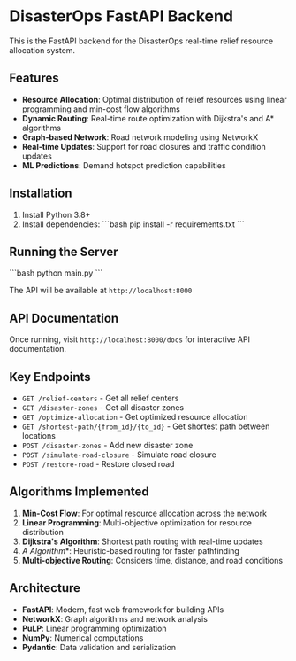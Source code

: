 # DisasterOps FastAPI Backend

This is the FastAPI backend for the DisasterOps real-time relief resource allocation system.

## Features

- **Resource Allocation**: Optimal distribution of relief resources using linear programming and min-cost flow algorithms
- **Dynamic Routing**: Real-time route optimization with Dijkstra's and A* algorithms
- **Graph-based Network**: Road network modeling using NetworkX
- **Real-time Updates**: Support for road closures and traffic condition updates
- **ML Predictions**: Demand hotspot prediction capabilities

## Installation

1. Install Python 3.8+
2. Install dependencies:
\`\`\`bash
pip install -r requirements.txt
\`\`\`

## Running the Server

\`\`\`bash
python main.py
\`\`\`

The API will be available at `http://localhost:8000`

## API Documentation

Once running, visit `http://localhost:8000/docs` for interactive API documentation.

## Key Endpoints

- `GET /relief-centers` - Get all relief centers
- `GET /disaster-zones` - Get all disaster zones  
- `GET /optimize-allocation` - Get optimized resource allocation
- `GET /shortest-path/{from_id}/{to_id}` - Get shortest path between locations
- `POST /disaster-zones` - Add new disaster zone
- `POST /simulate-road-closure` - Simulate road closure
- `POST /restore-road` - Restore closed road

## Algorithms Implemented

1. **Min-Cost Flow**: For optimal resource allocation across the network
2. **Linear Programming**: Multi-objective optimization for resource distribution
3. **Dijkstra's Algorithm**: Shortest path routing with real-time updates
4. **A* Algorithm**: Heuristic-based routing for faster pathfinding
5. **Multi-objective Routing**: Considers time, distance, and road conditions

## Architecture

- **FastAPI**: Modern, fast web framework for building APIs
- **NetworkX**: Graph algorithms and network analysis
- **PuLP**: Linear programming optimization
- **NumPy**: Numerical computations
- **Pydantic**: Data validation and serialization
